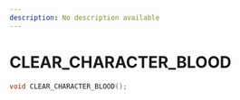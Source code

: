 ```yaml
---
description: No description available 
---
```


# CLEAR_CHARACTER_BLOOD

```cpp
void CLEAR_CHARACTER_BLOOD();
```
